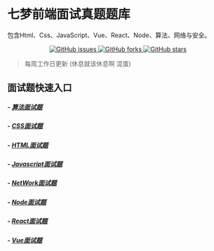 # 七梦前端面试真题题库
包含Html、Css、JavaScript、Vue、React、Node、算法、网络与安全。
<div align="center">
   <a href="https://github.com/lgwebdream/FE-Interview/issues">
   <img alt="GitHub issues" src="https://img.shields.io/github/issues/lgwebdream/FE-Interview?color=success">
   </a>
   <a href="https://github.com/lgwebdream/FE-Interview/network">
   <img alt="GitHub forks" src="https://img.shields.io/github/forks/lgwebdream/FE-Interview?color=success">
   </a>
   <a href="https://github.com/lgwebdream/FE-Interview/stargazers">
   <img alt="GitHub stars" src="https://img.shields.io/github/stars/lgwebdream/FE-Interview?color=success">
   </a>
</div>

> 每周工作日更新 (休息就该休息啊 混蛋)

## 面试题快速入口
##### - [算法面试题](https://github.com/QMcoder/QM-FE-Interview/tree/main/Algorithm)
##### - [CSS面试题](https://github.com/QMcoder/QM-FE-Interview/tree/main/CSS)
##### - [HTML面试题](https://github.com/QMcoder/QM-FE-Interview/tree/main/HTML)
##### - [Javascript面试题](https://github.com/QMcoder/QM-FE-Interview/tree/main/Javascript)
##### - [NetWork面试题](https://github.com/QMcoder/QM-FE-Interview/tree/main/NetWork)
##### - [Node面试题](https://github.com/QMcoder/QM-FE-Interview/tree/main/Node)
##### - [React面试题](https://github.com/QMcoder/QM-FE-Interview/tree/main/React)
##### - [Vue面试题](https://github.com/QMcoder/QM-FE-Interview/tree/main/Vue)